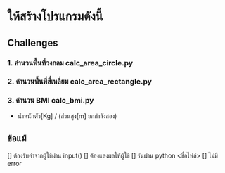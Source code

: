 # ให้สร้างโปรแกรมดังนี้
## Challenges
### 1. คำนวนพื้นที่วงกลม calc_area_circle.py
### 2. คำนวนพื้นที่สี่เหลี่ยม calc_area_rectangle.py
### 3. คำนวน BMI calc_bmi.py
-  น้ำหนักตัว[Kg] / (ส่วนสูง[m] ยกกำลังสอง)
## ข้อแม้
[] ต้องรับค่าจากผู้ใช้ผ่าน input()
[] ต้องแสงผลให้ผู้ใช้
[] รันผ่าน python <ชื่อไฟล์>
[] ไม่มี error